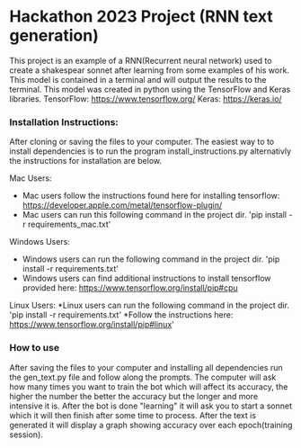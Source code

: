 # Hackathon 2023 Project (RNN text generation)

This project is an example of a RNN(Recurrent neural network) used to create a shakespear sonnet after learning from some examples of his work. 
This model is contained in a terminal and will output the results to the terminal.
This model was created in python using the TensorFlow and Keras libraries. 
TensorFlow: https://www.tensorflow.org/
Keras: https://keras.io/

### Installation Instructions:
After cloning or saving the files to your computer.
The easiest way to to install dependencies is to run the program install_instructions.py alternativly the instructions for installation are below.

Mac Users:
* Mac users follow the instructions found here for installing tensorflow: https://developer.apple.com/metal/tensorflow-plugin/
* Mac users can run this following command in the project dir. 'pip install -r requirements_mac.txt'

Windows Users:
* Windows users can run the following command in the project dir.  'pip install -r requirements.txt' 
* Windows users can find additional instructions to install tensorflow provided here: https://www.tensorflow.org/install/pip#cpu 


Linux Users:
*Linux users can run the following command in the project dir.  'pip install -r requirements.txt' 
*Follow the instructions here: https://www.tensorflow.org/install/pip#linux' 


### How to use
After saving the files to your computer and installing all dependencies run the gen_text.py file and follow along the prompts.
The computer will ask how many times you want to train the bot which will affect its accuracy, the higher the number the better the accuracy but the longer and more intensive it is.
After the bot is done "learning" it will ask you to start a sonnet which it will then finish after some time to process.
After the text is generated it will display a graph showing accuracy over each epoch(training session).
